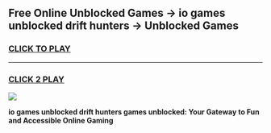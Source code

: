 
## Free Online Unblocked Games → io games unblocked drift hunters → Unblocked Games
<h3>
<a href="https://premium.freeplayer.one?title=io_games_unblocked_drift_hunters&ref=21F">CLICK TO PLAY</a></h3>
<hr>

<h3>
<a href="https://premium.freeplayer.one?title=io_games_unblocked_drift_hunters&ref=21F">CLICK 2 PLAY</a>
  
</h3>

<a href="https://premium.freeplayer.one?title=io_games_unblocked_drift_hunters&ref=21F/"><img src="https://clearcache.store/games.png"></a>


**io games unblocked drift hunters games unblocked: Your Gateway to Fun and Accessible Online Gaming**
